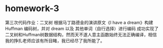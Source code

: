 # homework-3
第三次代码作业：二叉树
根据马丁路德金的演讲原文《I have a dream》构建 Huffman 编码树，并对 dream 以及
其他单词（自行选择）进行编码
成功实现了二叉树和Huffman树数据结构，然而天不遂人意主函数始终无法正确编译，相信我的挣扎老师应该有所目睹，我已经尽了我所能了。
